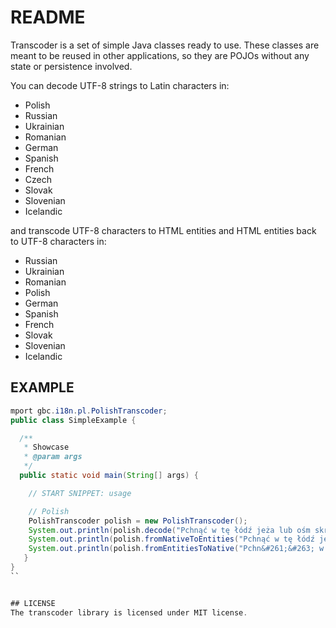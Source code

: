 # README 

Transcoder is a set of simple Java classes ready to use. These classes are meant to be reused in other applications, so they are POJOs without any state or persistence involved.

You can decode UTF-8 strings to Latin characters in:
* Polish
* Russian
* Ukrainian
* Romanian
* German
* Spanish
* French
* Czech
* Slovak
* Slovenian
* Icelandic

and transcode UTF-8 characters to HTML entities and HTML entities back to UTF-8 characters in:
* Russian
* Ukrainian
* Romanian
* Polish
* German
* Spanish
* French
* Slovak
* Slovenian
* Icelandic

## EXAMPLE

```java
mport gbc.i18n.pl.PolishTranscoder;
public class SimpleExample {

  /**
   * Showcase
   * @param args
   */
  public static void main(String[] args) {

    // START SNIPPET: usage

    // Polish
    PolishTranscoder polish = new PolishTranscoder();
    System.out.println(polish.decode("Pchnąć w tę łódź jeża lub ośm skrzyń fig")); // result: Pchnac w te lodz jeza lub osm skrzyn fig
    System.out.println(polish.fromNativeToEntities("Pchnąć w tę łódź jeża lub ośm skrzyń fig")); // result: Pchn&#261;&#263; w t&#281; &#322;&#243;d&#378; je&#380;a lub o&#347;m skrzy&#324; fig
    System.out.println(polish.fromEntitiesToNative("Pchn&#261;&#263; w t&#281; &#322;&#243;d&#378; je&#380;a lub o&#347;m skrzy&#324; fig")); // result: Pchnąć w tę łódź jeża lub ośm skrzyń fig
   }
}
``


## LICENSE
The transcoder library is licensed under MIT license.



